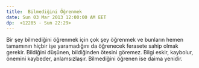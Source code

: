 ```yaml
---
title:  Bilmediğini Öğrenmek
date: Sun 03 Mar 2013 12:00:00 AM EET 
dp:  <12285 - Sun 22:29>
---
```



Bir şey bilmediğini öğrenmek için çok şey öğrenmek ve bunların hemen
tamamının hiçbir işe yaramadığını da öğrenecek ferasete sahip olmak
gerekir. Bildiğini düşünen, bildiğinden ötesini göremez. Bilgi eskir,
kaybolur, önemini kaybeder, anlamsızlaşır. Bilmediğini öğrenen ise
daima yenidir. 



